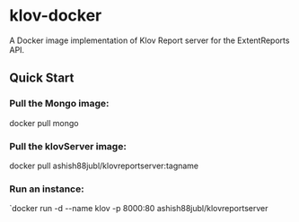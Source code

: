 # klov-docker
A Docker image implementation of Klov Report server for the ExtentReports API.

## Quick Start
### Pull the Mongo image:
docker pull mongo
### Pull the klovServer image:
docker pull ashish88jubl/klovreportserver:tagname

### Run an instance:
`docker run -d --name klov -p 8000:80 ashish88jubl/klovreportserver
